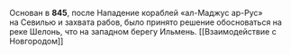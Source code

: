 Основан в **845**, после Нападение кораблей «ал-Маджус ар-Рус» на Севилью и захвата рабов, было принято решение обосноваться на реке Шелонь, что на западном берегу Ильмень.
[[Взаимодействие с Новгородом]]
